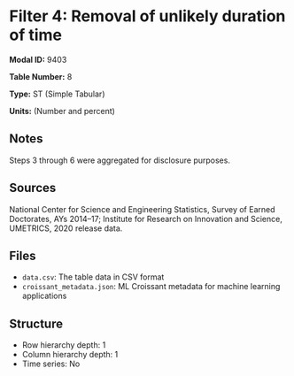 # Filter 4: Removal of unlikely duration of time

**Modal ID:** 9403

**Table Number:** 8

**Type:** ST (Simple Tabular)

**Units:** (Number and percent)

## Notes

Steps 3 through 6 were aggregated for disclosure purposes.

## Sources

National Center for Science and Engineering Statistics, Survey of Earned Doctorates, AYs 2014–17; Institute for Research on Innovation and Science, UMETRICS, 2020 release data.

## Files

- `data.csv`: The table data in CSV format
- `croissant_metadata.json`: ML Croissant metadata for machine learning applications

## Structure

- Row hierarchy depth: 1
- Column hierarchy depth: 1
- Time series: No
